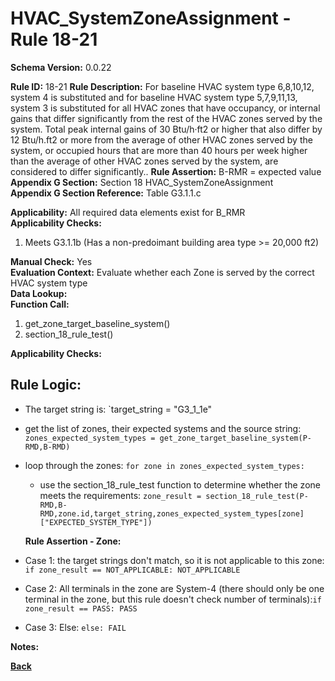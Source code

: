 # HVAC_SystemZoneAssignment - Rule 18-21
**Schema Version:** 0.0.22  

**Rule ID:** 18-21
**Rule Description:** For baseline HVAC system type 6,8,10,12, system 4 is substituted and for baseline HVAC system type 5,7,9,11,13, system 3 is substituted for all HVAC zones that have occupancy, or internal gains that differ significantly from the rest of the HVAC zones served by the system. Total peak internal gains of 30 Btu/h·ft2 or higher that also differ by 12 Btu/h.ft2 or more from the  average of other HVAC zones served by the system, or occupied hours that are more than 40 hours per week higher than the average of other HVAC zones served by the system, are considered to differ significantly..
**Rule Assertion:** B-RMR = expected value  
**Appendix G Section:** Section 18 HVAC_SystemZoneAssignment  
**Appendix G Section Reference:** Table G3.1.1.c

**Applicability:** All required data elements exist for B_RMR  
**Applicability Checks:**  

1. Meets G3.1.1b (Has a non-predoimant building area type >= 20,000 ft2)

**Manual Check:** Yes  
**Evaluation Context:** Evaluate whether each Zone is served by the correct HVAC system type  
**Data Lookup:**   
**Function Call:** 

1. get_zone_target_baseline_system()
2. section_18_rule_test()


**Applicability Checks:**

## Rule Logic:  
- The target string is: `target_string = "G3_1_1e"
- get the list of zones, their expected systems and the source string: `zones_expected_system_types = get_zone_target_baseline_system(P-RMD,B-RMD)`

- loop through the zones: `for zone in zones_expected_system_types:`
	- use the section_18_rule_test function to determine whether the zone meets the requirements: `zone_result = section_18_rule_test(P-RMD,B-RMD,zone.id,target_string,zones_expected_system_types[zone]["EXPECTED_SYSTEM_TYPE"])`


  **Rule Assertion - Zone:**

 - Case 1: the target strings don't match, so it is not applicable to this zone: `if zone_result == NOT_APPLICABLE: NOT_APPLICABLE`
  - Case 2: All terminals in the zone are System-4 (there should only be one terminal in the zone, but this rule doesn't check number of terminals):`if zone_result == PASS: PASS`

  - Case 3: Else: `else: FAIL`

**Notes:**

**[Back](../_toc.md)**
